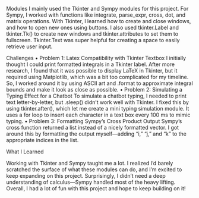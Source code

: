 Modules
I mainly used the Tkinter and Sympy modules for this project. For Sympy, I worked with functions like integrate, parse_expr, cross, dot, and matrix operations. With Tkinter, I learned how to create and close windows, and how to open new ones using buttons. I also used tkinter.Label and tkinter.Tk() to create new windows and tkinter.attributes to set them to fullscreen. Tkinter.Text was super helpful for creating a space to easily retrieve user input.

Challenges
•	Problem 1: Latex Compatibility with Tkinter Textbox
I initially thought I could print formatted integrals in a Tkinter label. After more research, I found that it was possible to display LaTeX in Tkinter, but it required using Matplotlib, which was a bit too complicated for my timeline. So, I worked around it by using ASCII art and .format to approximate integral bounds and make it look as close as possible.
	•	Problem 2: Simulating a Typing Effect for a Chatbot
To simulate a chatbot typing, I needed to print text letter-by-letter, but .sleep() didn’t work well with Tkinter. I fixed this by using tkinter.after(), which let me create a mini typing simulation module. It uses a for loop to insert each character in a text box every 100 ms to mimic typing.
	•	Problem 3: Formatting Sympy’s Cross Product Output
Sympy’s cross function returned a list instead of a nicely formatted vector. I got around this by formatting the output myself—adding “i,” “j,” and “k” to the appropriate indices in the list.

What I Learned

Working with Tkinter and Sympy taught me a lot. I realized I’d barely scratched the surface of what these modules can do, and I’m excited to keep expanding on this project. Surprisingly, I didn’t need a deep understanding of calculus—Sympy handled most of the heavy lifting. Overall, I had a lot of fun with this project and hope to keep building on it!
